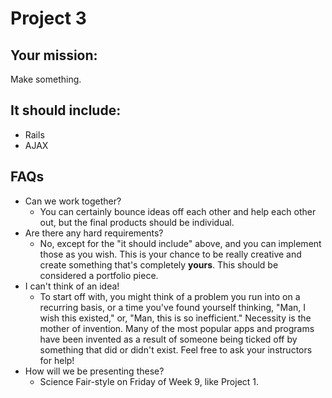# Project 3

## Your mission:

Make something.

## It should include:

- Rails
- AJAX

## FAQs

- Can we work together?
  - You can certainly bounce ideas off each other and help each other out, but the final products should be individual.
- Are there any hard requirements?
  - No, except for the "it should include" above, and you can implement those as you wish. This is your chance to be really creative and create something that's completely **yours**. This should be considered a portfolio piece.
- I can't think of an idea!
  - To start off with, you might think of a problem you run into on a recurring basis, or a time you've found yourself thinking, "Man, I wish this existed," or, "Man, this is so inefficient." Necessity is the mother of invention. Many of the most popular apps and programs have been invented as a result of someone being ticked off by something that did or didn't exist. Feel free to ask your instructors for help!
- How will we be presenting these?
  - Science Fair-style on Friday of Week 9, like Project 1.
